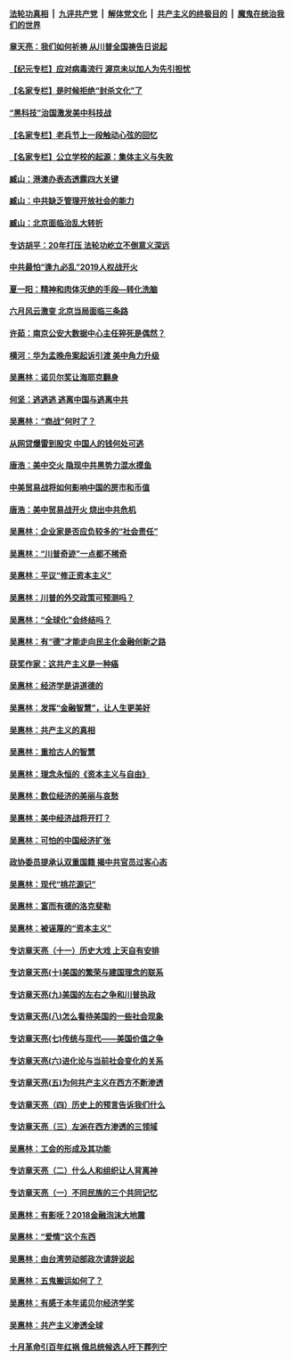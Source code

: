 

####  [法轮功真相](../../../../basic/blob/master/README.md?t=07021657) &nbsp;|&nbsp; [九评共产党](../../../../9ping.md/blob/master/README.md?t=07021657) &nbsp;|&nbsp; [解体党文化](../../../../jtdwh.md/blob/master/README.md?t=07021657)  &nbsp;|&nbsp; [共产主义的终极目的](../../../../gczydzjmd.md/blob/master/README.md?t=07021657) &nbsp;|&nbsp; [魔鬼在统治我们的世界](../../../../mgztzwmdsj.md/blob/master/README.md?t=07021657) 

#### [章天亮：我们如何祈祷 从川普全国祷告日说起](../pages/nsc423/n11944627.md?t=07021657) 

#### [【纪元专栏】应对病毒流行 渥京未以加人为先引担忧](../pages/nsc423/n11875714.md?t=07021657) 

#### [【名家专栏】是时候拒绝“封杀文化”了](../pages/nsc423/n11814093.md?t=07021657) 

#### [“黑科技”治国激发美中科技战](../pages/nsc423/n11638056.md?t=07021657) 

#### [【名家专栏】老兵节上一段触动心弦的回忆](../pages/nsc423/n11646016.md?t=07021657) 

#### [【名家专栏】公立学校的起源：集体主义与失败](../pages/nsc423/n11601833.md?t=07021657) 

#### [臧山：港澳办表态透露四大关键](../pages/nsc423/n11421628.md?t=07021657) 

#### [臧山：中共缺乏管理开放社会的能力](../pages/nsc423/n11407457.md?t=07021657) 

#### [臧山：北京面临治乱大转折](../pages/nsc423/n11406895.md?t=07021657) 

#### [专访胡平：20年打压 法轮功屹立不倒意义深远](../pages/nsc423/n11398800.md?t=07021657) 

#### [中共最怕“逢九必乱”2019人权战开火](../pages/nsc423/n11385248.md?t=07021657) 

#### [夏一阳：精神和肉体灭绝的手段—转化洗脑](../pages/nsc423/n11368250.md?t=07021657) 

#### [六月风云激变 北京当局面临三条路](../pages/nsc423/n11313668.md?t=07021657) 

#### [许茹：南京公安大数据中心主任猝死是偶然？](../pages/nsc423/n11064744.md?t=07021657) 

#### [横河：华为孟晚舟案起诉引渡 美中角力升级](../pages/nsc423/n11027230.md?t=07021657) 

#### [吴惠林：诺贝尔奖让海耶克翻身](../pages/nsc423/n10890049.md?t=07021657) 

#### [何坚：逃逃逃 逃离中国与逃离中共](../pages/nsc423/n10592891.md?t=07021657) 

#### [吴惠林：“商战”何时了？](../pages/nsc423/n10573558.md?t=07021657) 

#### [从网贷爆雷到股灾 中国人的钱何处可逃](../pages/nsc423/n10572800.md?t=07021657) 

#### [唐浩：美中交火 隐现中共黑势力混水摸鱼](../pages/nsc423/n10544040.md?t=07021657) 

#### [中美贸易战将如何影响中国的房市和币值](../pages/nsc423/n10543697.md?t=07021657) 

#### [唐浩：美中贸易战开火 烧出中共危机](../pages/nsc423/n10540126.md?t=07021657) 

#### [吴惠林：企业家是否应负较多的“社会责任”](../pages/nsc423/n10535022.md?t=07021657) 

#### [吴惠林：“川普奇迹”一点都不稀奇](../pages/nsc423/n10512808.md?t=07021657) 

#### [吴惠林：平议“修正资本主义”](../pages/nsc423/n10495724.md?t=07021657) 

#### [吴惠林：川普的外交政策可预测吗？](../pages/nsc423/n10462387.md?t=07021657) 

#### [吴惠林：“全球化”会终结吗？](../pages/nsc423/n10452838.md?t=07021657) 

#### [吴惠林：有“德”才能走向民主化金融创新之路](../pages/nsc423/n10432292.md?t=07021657) 

#### [获奖作家：这共产主义是一种癌](../pages/nsc423/n10431541.md?t=07021657) 

#### [吴惠林：经济学是讲道德的](../pages/nsc423/n10398014.md?t=07021657) 

#### [吴惠林：发挥“金融智慧”，让人生更美好](../pages/nsc423/n10375019.md?t=07021657) 

#### [吴惠林：共产主义的真相](../pages/nsc423/n10351394.md?t=07021657) 

#### [吴惠林：重拾古人的智慧](../pages/nsc423/n10337691.md?t=07021657) 

#### [吴惠林：理念永恒的《资本主义与自由》](../pages/nsc423/n10316274.md?t=07021657) 

#### [吴惠林：数位经济的美丽与哀愁](../pages/nsc423/n10292946.md?t=07021657) 

#### [吴惠林：美中经济战将开打？](../pages/nsc423/n10258825.md?t=07021657) 

#### [吴惠林：可怕的中国经济扩张](../pages/nsc423/n10219147.md?t=07021657) 

#### [政协委员提承认双重国籍 揭中共官员过客心态](../pages/nsc423/n10208809.md?t=07021657) 

#### [吴惠林：现代“桃花源记”](../pages/nsc423/n10185234.md?t=07021657) 

#### [吴惠林：富而有德的洛克斐勒](../pages/nsc423/n10142264.md?t=07021657) 

#### [吴惠林：被诬蔑的“资本主义”](../pages/nsc423/n10124816.md?t=07021657) 

#### [专访章天亮（十一）历史大戏 上天自有安排](../pages/nsc423/n10094905.md?t=07021657) 

#### [专访章天亮(十)美国的繁荣与建国理念的联系](../pages/nsc423/n10094899.md?t=07021657) 

#### [专访章天亮(九)美国的左右之争和川普执政](../pages/nsc423/n10094889.md?t=07021657) 

#### [专访章天亮(八)怎么看待美国的一些社会现象](../pages/nsc423/n10094857.md?t=07021657) 

#### [专访章天亮(七)传统与现代——美国价值之争](../pages/nsc423/n10093140.md?t=07021657) 

#### [专访章天亮(六)进化论与当前社会变化的关系](../pages/nsc423/n10092036.md?t=07021657) 

#### [专访章天亮(五)为何共产主义在西方不断渗透](../pages/nsc423/n10083620.md?t=07021657) 

#### [专访章天亮（四）历史上的预言告诉我们什么](../pages/nsc423/n10083606.md?t=07021657) 

#### [专访章天亮（三）左派在西方渗透的三领域](../pages/nsc423/n10081115.md?t=07021657) 

#### [吴惠林：工会的形成及其功能](../pages/nsc423/n10080633.md?t=07021657) 

#### [专访章天亮（二）什么人和组织让人背离神](../pages/nsc423/n10076637.md?t=07021657) 

#### [专访章天亮（一）不同民族的三个共同记忆](../pages/nsc423/n10074188.md?t=07021657) 

#### [吴惠林：有影呒？2018金融泡沫大地震](../pages/nsc423/n10040534.md?t=07021657) 

#### [吴惠林：“爱情”这个东西](../pages/nsc423/n10019423.md?t=07021657) 

#### [吴惠林：由台湾劳动部政次请辞说起](../pages/nsc423/n9979679.md?t=07021657) 

#### [吴惠林：五鬼搬运如何了？](../pages/nsc423/n9925338.md?t=07021657) 

#### [吴惠林：有感于本年诺贝尔经济学奖](../pages/nsc423/n9871883.md?t=07021657) 

#### [吴惠林：共产主义渗透全球](../pages/nsc423/n9812748.md?t=07021657) 

#### [十月革命引百年红祸 俄总统候选人吁下葬列宁](../pages/nsc423/n9810182.md?t=07021657) 

